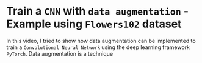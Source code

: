 # Train a `CNN` with `data augmentation` - Example using `Flowers102` dataset

In this video, I tried to show how data augmentation can be implemented to train a `Convolutional Neural Network` using the deep learning framework `PyTorch`. Data augmentation is a technique 
